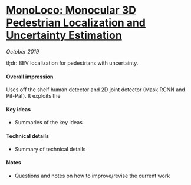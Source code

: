 # [MonoLoco: Monocular 3D Pedestrian Localization and Uncertainty Estimation](https://arxiv.org/abs/1906.06059)

_October 2019_

tl;dr: BEV localization for pedestrians with uncertainty.

#### Overall impression
Uses off the shelf human detector and 2D joint detector (Mask RCNN and Pif-Paf). It exploits the 

#### Key ideas
- Summaries of the key ideas

#### Technical details
- Summary of technical details

#### Notes
- Questions and notes on how to improve/revise the current work  

